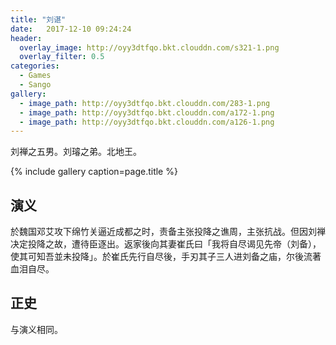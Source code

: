 ```yaml
---
title: "刘谌"
date:   2017-12-10 09:24:24
header:
  overlay_image: http://oyy3dtfqo.bkt.clouddn.com/s321-1.png
  overlay_filter: 0.5
categories:
  - Games
  - Sango
gallery:
  - image_path: http://oyy3dtfqo.bkt.clouddn.com/283-1.png
  - image_path: http://oyy3dtfqo.bkt.clouddn.com/a172-1.png
  - image_path: http://oyy3dtfqo.bkt.clouddn.com/a126-1.png
---
```


刘禅之五男。刘璿之弟。北地王。

{% include gallery caption=page.title %}

## 演义

於魏国邓艾攻下绵竹关逼近成都之时，责备主张投降之谯周，主张抗战。但因刘禅决定投降之故，遭待臣逐出。返家後向其妻崔氏曰「我将自尽谒见先帝（刘备），使其可知吾並未投降」。於崔氏先行自尽後，手刃其子三人进刘备之庙，尔後流著血泪自尽。

## 正史

与演义相同。